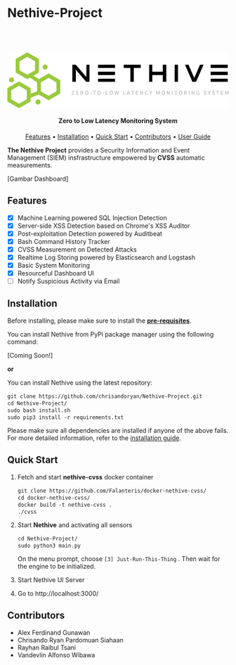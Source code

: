 ﻿# Nethive-Project

<h1 align="center">
  <br>
  <a href="https://github.com/chrisandoryan/Nethive-Project">
  <img src="graphics/logo.png" align="center" alt="nethive-logo"></a>
  <br>
</h1>

<h4 align="center">Zero to Low Latency Monitoring System<a href="https://github.com/chrisandoryan/Nethive-Project" target="_blank"></a></h4>

<p align="center">
  <a href="#features">Features</a> •
  <a href="#installation">Installation</a> •
  <a href="#quick-start">Quick Start</a> •
  <a href="#contributors">Contributors</a> •
  <a href="/doc/user_guide.md">User Guide</a>
</p>

**The Nethive Project** provides a Security Information and Event Management (SIEM) insfrastructure empowered by **CVSS** automatic measurements.

[Gambar Dashboard]

## Features

 - [x] Machine Learning powered SQL Injection Detection
 - [x] Server-side XSS Detection based on Chrome's XSS Auditor
 - [x] Post-exploitation Detection powered by Auditbeat
 - [x] Bash Command History Tracker
 - [x] CVSS Measurement on Detected Attacks
 - [x] Realtime Log Storing powered by Elasticsearch and Logstash
 - [x] Basic System Monitoring
 - [x] Resourceful Dashboard UI
 - [ ] Notify Suspicious Activity via Email 

## Installation

Before installing, please make sure to install the **[pre-requisites](/doc/en-US/user_guide.md#pre-requisites)**.

You can install Nethive from PyPi package manager using the following command:

[Coming Soon!]

**or**

You can install Nethive using the latest repository:
```
git clone https://github.com/chrisandoryan/Nethive-Project.git
cd Nethive-Project/
sudo bash install.sh
sudo pip3 install -r requirements.txt
```
Please make sure all dependencies are installed if anyone of the above fails.
For more detailed information, refer to the [installation guide](https://github.com/chrisandoryan/Nethive-Project/doc/user_guide.md#installation).

## Quick Start

 1. Fetch and start **nethive-cvss** docker container
	```
	git clone https://github.com/Falanteris/docker-nethive-cvss/
	cd docker-nethive-cvss/
	docker build -t nethive-cvss .
	./cvss
	```
 2. Start **Nethive** and activating all sensors
	```
	cd Nethive-Project/
	sudo python3 main.py
	```
	On the menu prompt, choose `[3] Just-Run-This-Thing` . Then wait for the engine to be initialized.
	
 3. Start Nethive UI Server
		
 5. Go to http://localhost:3000/

## Contributors

 -  Alex Ferdinand Gunawan
 - Chrisando Ryan Pardomuan Siahaan
 - Rayhan Raibul Tsani
 - Vandevlin Alfonso Wibawa

